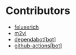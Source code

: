 # Contributors

- [feluxerich](https://github.com/feluxerich)
- [m2vi](https://github.com/m2vi)
- [dependabot[bot]](https://github.com/apps/dependabot)
- [github-actions[bot]](https://github.com/apps/github-actions)